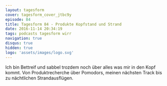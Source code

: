 ```yaml
---
layout: tagesform
cover: tagesform_cover_jtbc9y
episode: 84
title: Tagesform 84 - Produkte Kopfstand und Strand
date: 2016-11-14 20:34:19
tags: podcasts tagesform wirr
navigation: true
disqus: true
hidden: true
logo: 'assets/images/logo.svg'
---
```


Ich bin Bettreif und sabbel trozdem noch über alles was mir in den Kopf kommt.
Von Produktrecherche über Pomodors, meinen nächsten Track bis zu nächtlichen
Strandausflügen.

